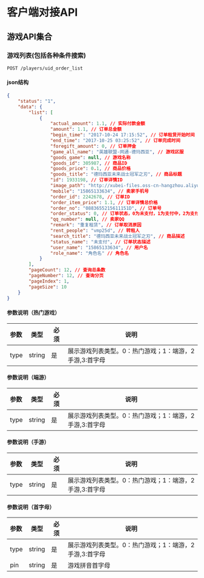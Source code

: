 
# 客户端对接API

##  游戏API集合

### 游戏列表(包括各种条件搜索)

`POST /players/uid_order_list`

####  json结构
```json
{
    "status": "1",
    "data": {
        "list": [
            {
                "actual_amount": 1.1, // 实际付款金额
                "amount": 1.1, // 订单总金额
                "begin_time": "2017-10-24 17:15:52", // 订单租赁开始时间
                "end_time": "2017-10-25 03:25:52", // 订单完成时间
                "foregift_amount": 0, // 订单押金
                "game_all_name": "英雄联盟-网通-德玛西亚", // 游戏区服
                "goods_game": null, // 游戏名称
                "goods_id": 305987, // 商品ID
                "goods_price": 0.1, // 商品价格
                "goods_title": "德玛西亚未来战士冠军之刃", // 商品标题
                "id": 1933198, // 订单详情ID
                "image_path": "http://xubei-files.oss-cn-hangzhou.aliyuncs.com/goodsImg/c08bc87e12f24a7b8bbd1656fb0f0603.png", // 订单首页展示图片
                "mobile": "15865133634", // 卖家手机号
                "order_id": 2242678, // 订单ID
                "order_item_price": 1.1, // 订单详情总价格
                "order_no": "0883655215611151D", // 订单号
                "order_status": 0, // 订单状态，0为未支付，1为支付中，2为支付成功，3为支付失败，4维权中，5位退款成功，6位退款失败,7取消订单 ，8自产自销，100 交易完成
                "qq_number": null, // 卖家QQ
                "remark": "重复租赁", // 订单取消原因
                "rent_people": "vmp25d", // 转租人
                "search_title": "德玛西亚未来战士冠军之刃", // 商品描述
                "status_name": "未支付", // 订单状态描述
                "user_name": "15865133634", // 用户名
                "role_name": "角色名" // 角色名
            }
        ],
        "pageCount": 12, // 查询总条数
        "pageNumber": 12, // 查询分页
        "pageIndex": 1,
        "pageSize": 10
    }
}
```

#### 参数说明（热门游戏）
   |参数|类型|必须|说明|
   |:---|---|---|---|
   | type| string|是| 展示游戏列表类型。0：热门游戏；1：端游，2手游,3:首字母|
   
   
#### 参数说明（端游）
   |参数|类型|必须|说明|
   |:---|---|---|---|
   | type| string|是| 展示游戏列表类型。0：热门游戏；1：端游，2手游,3:首字母|
   
   
#### 参数说明（手游）
   |参数|类型|必须|说明|
   |:---|---|---|---|
   | type| string|是| 展示游戏列表类型。0：热门游戏；1：端游，2手游,3:首字母|

#### 参数说明（首字母）
   |参数|类型|必须|说明|
   |:---|---|---|---|
   | type| string|是| 展示游戏列表类型。0：热门游戏；1：端游，2手游,3:首字母|
   | pin| string | 是| 游戏拼音首字母 |





